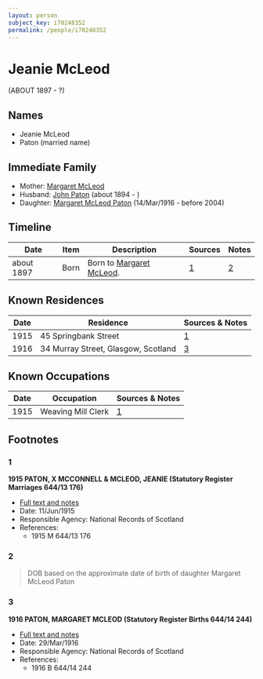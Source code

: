 ```yaml
---
layout: person
subject_key: i70248352
permalink: /people/i70248352
---
```


# Jeanie McLeod
(ABOUT 1897 - ?)

## Names

* Jeanie McLeod
* Paton (married name)

## Immediate Family

* Mother: [Margaret McLeod](./@25554110@-margaret-mcleod-b-d.md)
* Husband: [John Paton](./@5211114@-john-paton-b1894-d.md) (about 1894 - )
* Daughter: [Margaret McLeod Paton](./@56209708@-margaret-mcleod-paton-b1916-3-14-d2004.md) (14/Mar/1916 - before 2004)

## Timeline

Date | Item | Description | Sources | Notes
---|---|---|---|---
about 1897 | Born | Born to [Margaret McLeod](./@25554110@-margaret-mcleod-b-d.md). | [1](#1) | [2](#2)

## Known Residences

Date | Residence | Sources & Notes
---|---|---
1915 | 45 Springbank Street | [1](#1)
1916 | 34 Murray Street, Glasgow, Scotland | [3](#3)

## Known Occupations

Date | Occupation | Sources & Notes
---|---|---
1915 | Weaving Mill Clerk | [1](#1)

## Footnotes

### 1

**1915 PATON, X MCCONNELL & MCLEOD, JEANIE (Statutory Register Marriages 644/13 176)**

* [Full text and notes](../sources/@35419326@-1915-paton,-john-mcconnell-&-mcleod,-jeanie-statutory-register-marriages-644-13-176-.md)
* Date: 11/Jun/1915
* Responsible Agency: National Records of Scotland
* References: 
  * 1915 M 644/13 176

### 2

> DOB based on the approximate date of birth of daughter Margaret McLeod Paton
>


### 3

**1916 PATON, MARGARET MCLEOD (Statutory Register Births 644/14 244)**

* [Full text and notes](../sources/@48246976@-1916-paton,-margaret-mcleod-statutory-register-births-644-14-244-.md)
* Date: 29/Mar/1916
* Responsible Agency: National Records of Scotland
* References: 
  * 1916 B 644/14 244

